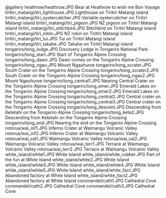 @gallery
heathrow/heathrow.JPG		Bear at Heathrow to wish me Bon Voyage
tiritiri_matangi/tiri_lighthouse.JPG		Lighthouse on Tiritiri Matangi island
tiritiri_matangi/tiri_oystercatcher.JPG		Variable oystercatcher on Tiritiri Matangi island
tiritiri_matangi/tiri_pigeon.JPG		NZ pigeon on Tiritiri Matangi island
tiritiri_matangi/tiri_stitchbird.JPG		Stitchbird on Tiritiri Matangi island
tiritiri_matangi/tiri_robin.JPG		NZ robin on Tiritiri Matangi island
tiritiri_matangi/tiri_tui.JPG		Tui on Tiritiri Matangi island
tiritiri_matangi/tiri_takahe.JPG		Takahe on Tiritiri Matangi island
tongariro/tong_lodge.JPG		Discovery Lodge in Tongariro National Park
tongariro/tong_start.JPG		Start of Tongariro Alpine Crossing
tongariro/tong_dawn.JPG		Dawn comes on the Tongariro Alpine Crossing
tongariro/tong_ngau.JPG		Mount Ngauhuroe
tongariro/tong_scrater.JPG		South Crater on the Tongariro Alpine Crossing
tongariro/tong_scrater2.JPG		South Crater on the Tongariro Alpine Crossing
tongariro/tong_ngau2.JPG		Mount Ngauhuroe
tongariro/tong_central1.JPG		Nearing Central Crater on the Tongariro Alpine Crossing
tongariro/tong_emer.JPG		Emerald Lakes on the Tongariro Alpine Crossing
tongariro/tong_emer2.JPG		Emerald Lakes on the Tongariro Alpine Crossing
tongariro/tong_central2.JPG		Central crater on the Tongariro Alpine Crossing
tongariro/tong_central3.JPG		Central crater on the Tongariro Alpine Crossing
tongariro/tong_descent.JPG		Descending from Ketetahi on the Tongariro Alpine Crossing
tongariro/tong_kete2.JPG		Descending from Ketetahi on the Tongariro Alpine Crossing
tongariro/tong_end.JPG		Nearing the end on the Tongariro Alpine Crossing
rotorua/wai_inf1.JPG		Inferno Crater at Waimangu Volcanic Valley
rotorua/wai_inf2.JPG		Inferno Crater at Waimangu Volcanic Valley
rotorua/wai_val1.JPG		Waimangu Volcanic Valley
rotorua/wai_val2.JPG		Waimangu Volcanic Valley
rotorua/wai_terr1.JPG		Terrace at Waimangu Volcanic Valley
rotorua/wai_terr2.JPG		Terrace at Waimangu Volcanic Valley
white_island/white1.JPG		White Island
white_island/white_rubber.JPG		Part of the fun at White Island
white_island/white2.JPG		White Island
white_island/white3.JPG		White Island
white_island/white4.JPG		White Island
white_island/white5.JPG		White Island
white_island/white_fact.JPG		Abandoned factory at White Island
white_island/white_fact2.JPG		Abandoned factory at White Island
coromandel/cath1.JPG		Cathedral Cove
coromandel/cath2.JPG		Cathedral Cove
coromandel/cath3.JPG		Cathedral Cove
